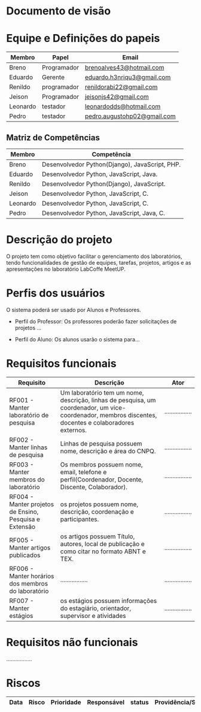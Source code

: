 # Documento de visão

# Equipe e Definições do papeis

Membro | Papel | Email
------ | ----- | -----
Breno | Programador | brenoalves43@hotmail.com
Eduardo | Gerente | eduardo.h3nriqu3@gmail.com
Renildo | programador | renildorabi22@gmail.com
Jeison | Programador | jeisonjs42@gmail.com
Leonardo | testador | leonardodds@hotmail.com
Pedro | testador | pedro.augustohp02@gmail.com

## Matriz de Competências 

Membro | Competência 
------ | -----------
Breno | Desenvolvedor Python(Django), JavaScript, PHP.
Eduardo | Desenvolvedor Python, JavaScript, Java.
Renildo | Desenvolvedor Python(Django), JavaScript.
Jeison | Desenvolvedor Python, JavaScript, C.
Leonardo | Desenvolvedor Python, JavaScript, C.
Pedro | Desenvolvedor Python, JavaScript, Java, C.



# Descrição do projeto

O projeto tem como objetivo facilitar o gerenciamento dos laboratórios, tendo funcionalidades de gestão de equipes, tarefas, projetos, artigos e as apresentações no laboratório LabCoffe MeetUP.


# Perfis dos usuários

O sistema poderá ser usado por Alunos e Professores.

* Perfil do Professor: Os professores poderão fazer solicitações de projetos ...

* Perfil do Aluno: Os alunos usarão o sistema para...

# Requisitos funcionais
Requisito| Descrição   | Ator |
---------| ----------- | ---------- |
RF001 - Manter laboratório de pesquisa| Um laboratório tem um nome, descrição, linhas de pesquisa, um coordenador, um vice-coordenador, membros discentes, docentes e colaboradores externos. | .................
RF002 - Manter linhas de pesquisa| Linhas de pesquisa possuem nome, descrição e área do CNPQ. | .................
RF003 - Manter membros do laboratório| Os membros possuem nome, email, telefone e perfil(Coordenador, Docente, Discente, Colaborador). | .................
RF004 - Manter projetos de Ensino, Pesquisa e Extensão| os projetos possuem nome, descrição, coordenação e participantes. | .................
RF005 - Manter artigos publicados| os artigos possuem Título, autores, local de publicação e como citar no formato ABNT e TEX. | .................
RF006 - Manter horários dos membros do laboratório| ................. | .................
RF007 - Manter estágios| os estágios possuem informações do estagiário, orientador, supervisor e atividades | .................
# Requisitos não funcionais 
.................

# Riscos

Data | Risco | Prioridade | Responsável | status | Providência/Solução
---- | ----- | ---------- | ----------- | ------ | ------------------



